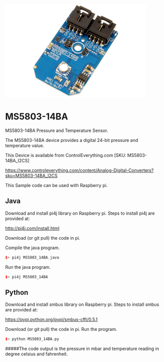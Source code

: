 [![MS5803-14BA](MS5803-14BA_I2CS.png)](https://www.controleverything.com/content/Analog-Digital-Converters?sku=MS5803-14BA_I2CS)
# MS5803-14BA
MS5803-14BA Pressure and Temperature Sensor.

The MS5803-14BA device provides a digital 24-bit pressure and temperature value.

This Device is available from ControlEverything.com [SKU: MS5803-14BA_I2CS]

https://www.controleverything.com/content/Analog-Digital-Converters?sku=MS5803-14BA_I2CS

This Sample code can be used with Raspberry pi.

## Java
Download and install pi4j library on Raspberry pi. Steps to install pi4j are provided at:

http://pi4j.com/install.html

Download (or git pull) the code in pi.

Compile the java program.
```cpp
$> pi4j MS5803_14BA.java
```

Run the java program.
```cpp
$> pi4j MS5803_14BA
```

## Python
Download and install smbus library on Raspberry pi. Steps to install smbus are provided at:

https://pypi.python.org/pypi/smbus-cffi/0.5.1

Download (or git pull) the code in pi. Run the program.

```cpp
$> python MS5803_14BA.py
```

#####The code output is the pressure in mbar and temperature reading in degree celsius and fahrenheit.
